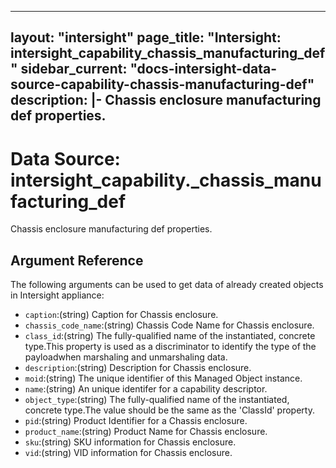 
---
layout: "intersight"
page_title: "Intersight: intersight_capability_chassis_manufacturing_def"
sidebar_current: "docs-intersight-data-source-capability-chassis-manufacturing-def"
description: |-
Chassis enclosure manufacturing def properties.
---

# Data Source: intersight_capability._chassis_manufacturing_def
Chassis enclosure manufacturing def properties.
## Argument Reference
The following arguments can be used to get data of already created objects in Intersight appliance:
* `caption`:(string) Caption for Chassis enclosure. 
* `chassis_code_name`:(string) Chassis Code Name for Chassis enclosure. 
* `class_id`:(string) The fully-qualified name of the instantiated, concrete type.This property is used as a discriminator to identify the type of the payloadwhen marshaling and unmarshaling data. 
* `description`:(string) Description for Chassis enclosure. 
* `moid`:(string) The unique identifier of this Managed Object instance. 
* `name`:(string) An unique identifer for a capability descriptor. 
* `object_type`:(string) The fully-qualified name of the instantiated, concrete type.The value should be the same as the 'ClassId' property. 
* `pid`:(string) Product Identifier for a Chassis enclosure. 
* `product_name`:(string) Product Name for Chassis enclosure. 
* `sku`:(string) SKU information for Chassis enclosure. 
* `vid`:(string) VID information for Chassis enclosure. 
